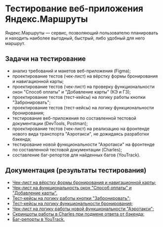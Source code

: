 # Тестирование веб-приложения Яндекс.Маршруты

Яндекс.Маршруты — сервис, позволяющий пользователю планировать и находить наиболее выгодный, быстрый, либо удобный для него маршрут.

## Задачи на тестирование

- анализ требований и макетов веб-приложения (Figma);
- проектирование тестов (чек-лист) на вёрстку формы бронирования и навигационной карты;
- проектирование тестов (чек-лист) на проверку функциональности окон "Способ оплаты" и "Добавление карты" (КЭ и ГЗ);
- проектирование тестов (тест-кейсы) на логику работы кнопки "Забронировать";
- проектирование тестов (тест-кейсы) на логику функциональности бронирования;
- тестирование веб-приложения по составленной тестовой документации (DevTools, Postman);
- проектирование тестов (чек-лист) на реализацию на фронтенде нового вида транспорта "Аэротакси", не дожидаясь разработки бэкенда;
- тестирование новой функциональности "Аэротакси" на фронтенде по составленной тестовой документации (Charles);
- составление баг-репортов для найденных багов (YouTrack).

## Документация (результаты тестирования)

- [Чек-лист на вёрстку формы бронирования и навигационной карты;][1]
- [Чек-лист на функциональность окон "Способ оплаты" и "Добавление карты".][2]
- [Тест-кейсы на логику работы кнопки "Забронировать";][3]
- [Тест-кейсы на логику функциональности бронирования;][4]
- [Чек-лист на логику работы новой функциональности "Аэротакси";][5]
- [Скриншоты работы в Charles при подмене ответа от бэкенда;][6]
- [Баг-репорты в YouTrack.][7]

##

[1]: https://docs.google.com/spreadsheets/d/1RT4CSE3TPcCYLcDbU1ANruhr2FhcoQVXjmjqmSrDs5U/edit?usp=sharing
[2]: https://docs.google.com/spreadsheets/d/1OffgCuRmxuJ8SueJT4pqL3jWCbuQGIoMefCUERkGOso/edit?usp=sharing
[3]: https://docs.google.com/spreadsheets/d/1V4dDx4Xpp1VFtaX9A_WwOp4-mw0EIjVKAJ7q6MJ5ovk/edit?usp=sharing
[4]: https://docs.google.com/spreadsheets/d/1ohBh3Mlg9ZUOaSf1XyAj_SI6nSSjF4dCVjv2Msvmd58/edit?usp=sharing
[5]: https://docs.google.com/spreadsheets/d/1EL3K7FNcSm3DSDt3FrXNyKXpJDcAO30kh9yytw_Obis/edit?usp=sharing
[6]: https://drive.google.com/drive/folders/1EqF2H907cuzWqARxAUNcNmVbIsTrCtfH?usp=sharing
[7]: https://igorpolyakov.youtrack.cloud/issues/52E?q=%D1%82%D0%B5%D0%B3:%20%7B%D0%92%D0%B5%D0%B1-%D0%BF%D1%80%D0%B8%D0%BB%D0%BE%D0%B6%D0%B5%D0%BD%D0%B8%D0%B5%20%D0%AF%D0%BD%D0%B4%D0%B5%D0%BA%D1%81.%D0%9C%D0%B0%D1%80%D1%88%D1%80%D1%83%D1%82%D1%8B%7D